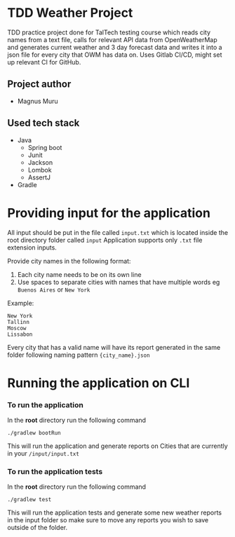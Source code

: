 # TDD Weather Project
TDD practice project done for TalTech testing course which reads city names from a text file, calls for relevant API data from OpenWeatherMap and generates current weather and
3 day forecast data and writes it into a json file for every city that OWM has data on. Uses Gitlab CI/CD, might set up relevant CI for GitHub.

## Project author
- Magnus Muru

## Used tech stack
 - Java
    - Spring boot
    - Junit
    - Jackson
    - Lombok
    - AssertJ
 - Gradle
 
# Providing input for the application

All input should be put in the file called `input.txt` which is located inside the root directory folder called `input`
Application supports only `.txt` file extension inputs.

Provide city names in the following format:
1) Each city name needs to be on its own line
2) Use spaces to separate cities with names that have multiple words eg `Buenos Aires` or `New York`

Example:
```
New York
Tallinn
Moscow
Lissabon
```

Every city that has a valid name will have its report generated in the same folder following naming pattern `{city_name}.json`

# Running the application on CLI

### To run the application
In the **root** directory run the following command
```
./gradlew bootRun
```
This will run the application and generate reports on Cities that are currently in your `/input/input.txt`

### To run the application tests
In the **root** directory run the following command
```
./gradlew test
```
This will run the application tests and generate some new weather reports in the input folder so make sure to move any reports you wish to save outside of the folder.